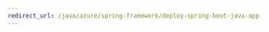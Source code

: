```yaml
---
redirect_url: /java/azure/spring-framework/deploy-spring-boot-java-app-using-fabric8-maven-plugin
---
```

